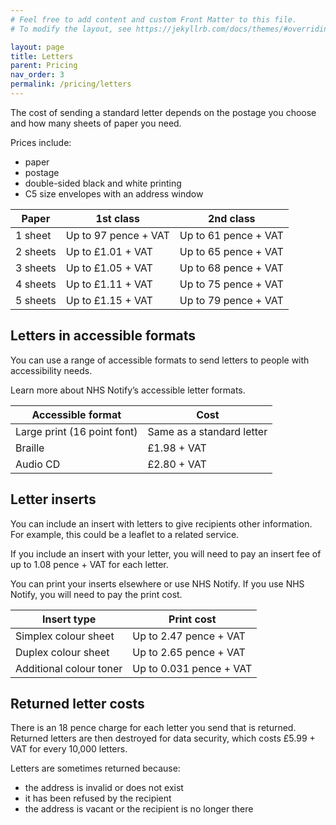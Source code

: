 ```yaml
---
# Feel free to add content and custom Front Matter to this file.
# To modify the layout, see https://jekyllrb.com/docs/themes/#overriding-theme-defaults

layout: page
title: Letters
parent: Pricing
nav_order: 3
permalink: /pricing/letters
---
```


The cost of sending a standard letter depends on the postage you choose and how many sheets of paper you need.

Prices include:

- paper
- postage
- double-sided black and white printing
- C5 size envelopes with an address window

| Paper    | 1st class            | 2nd class            |
| -------- | -------------------- | -------------------- |
| 1 sheet  | Up to 97 pence + VAT | Up to 61 pence + VAT |
| 2 sheets | Up to £1.01 + VAT    | Up to 65 pence + VAT |
| 3 sheets | Up to £1.05 + VAT    | Up to 68 pence + VAT |
| 4 sheets | Up to £1.11 + VAT    | Up to 75 pence + VAT |
| 5 sheets | Up to £1.15 + VAT    | Up to 79 pence + VAT |

## Letters in accessible formats

You can use a range of accessible formats to send letters to people with accessibility needs.

Learn more about NHS Notify’s accessible letter formats.

| Accessible format           | Cost                      |
| --------------------------- | ------------------------- |
| Large print (16 point font) | Same as a standard letter |
| Braille                     | £1.98 + VAT               |
| Audio CD                    | £2.80 + VAT               |

## Letter inserts

You can include an insert with letters to give recipients other information. For example, this could be a leaflet to a related service.

If you include an insert with your letter, you will need to pay an insert fee of up to 1.08 pence + VAT for each letter.

You can print your inserts elsewhere or use NHS Notify. If you use NHS Notify, you will need to pay the print cost.

| Insert type             | Print cost              |
| ----------------------- | ----------------------- |
| Simplex colour sheet    | Up to 2.47 pence + VAT  |
| Duplex colour sheet     | Up to 2.65 pence + VAT  |
| Additional colour toner | Up to 0.031 pence + VAT |

## Returned letter costs

There is an 18 pence charge for each letter you send that is returned. Returned letters are then destroyed for data security, which costs £5.99 + VAT for every 10,000 letters.

Letters are sometimes returned because:

- the address is invalid or does not exist
- it has been refused by the recipient
- the address is vacant or the recipient is no longer there
